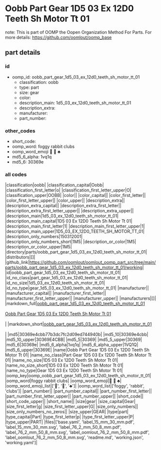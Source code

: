 # Oobb Part Gear 1D5 03 Ex 12D0 Teeth Sh Motor Tt 01  

note: This is part of OOMP the Oopen Organization Method For Parts. For more details: https://github.com/oomlout/oomp_base

##  part details





### id
* oomp_id: oobb_part_gear_1d5_03_ex_12d0_teeth_sh_motor_tt_01
  * classification: oobb
  * type: part
  * size: gear
  * color: 
  * description_main: 1d5_03_ex_12d0_teeth_sh_motor_tt_01
  * description_extra: 
  * manufacturer: 
  * part_number: 

### other_codes
* short_code: 
* oomp_word: foggy rabbit clubs
* oomp_word_emoji :foggy: :rabbit: :clubs:
* md5_6_alpha: 1vq1q
* md5_6: 30369e

### all codes 
|classification|oobb|
|classification_capital|Oobb|
|classification_first_letter|o|
|classification_first_letter_upper|O|
|classification_upper|OOBB|
|color||
|color_capital||
|color_first_letter||
|color_first_letter_upper||
|color_upper||
|description_extra||
|description_extra_capital||
|description_extra_first_letter||
|description_extra_first_letter_upper||
|description_extra_upper||
|description_main|1d5_03_ex_12d0_teeth_sh_motor_tt_01|
|description_main_capital|1D5 03 Ex 12D0 Teeth Sh Motor Tt 01|
|description_main_first_letter|1|
|description_main_first_letter_upper|1|
|description_main_upper|1D5_03_EX_12D0_TEETH_SH_MOTOR_TT_01|
|description_only_numbers|150312001|
|description_only_numbers_short|1M5|
|description_or_color|1M5|
|description_or_color_upper|1M5|
|directory|parts/oobb_part_gear_1d5_03_ex_12d0_teeth_sh_motor_tt_01|
|distributors|[]|
|github_link|https://github.com/oomlout/oomlout_oomp_part_src/tree/main/parts/oobb_part_gear_1d5_03_ex_12d0_teeth_sh_motor_tt_01/working|
|id|oobb_part_gear_1d5_03_ex_12d0_teeth_sh_motor_tt_01|
|id_no_class|part_gear_1d5_03_ex_12d0_teeth_sh_motor_tt_01|
|id_no_size|1d5_03_ex_12d0_teeth_sh_motor_tt_01|
|id_no_type|gear_1d5_03_ex_12d0_teeth_sh_motor_tt_01|
|manufacturer||
|manufacturer_capital||
|manufacturer_first_letter||
|manufacturer_first_letter_upper||
|manufacturer_upper||
|manufacturers|[]|
|markdown_full|[oobb_part_gear_1d5_03_ex_12d0_teeth_sh_motor_tt_01](https://github.com/oomlout/oomlout_oomp_part_src/tree/main/parts/oobb_part_gear_1d5_03_ex_12d0_teeth_sh_motor_tt_01/working)<br>[](https://github.com/oomlout/oomlout_oomp_part_src/tree/main/parts/oobb_part_gear_1d5_03_ex_12d0_teeth_sh_motor_tt_01/working)<br>[Oobb Part Gear 1D5 03 Ex 12D0 Teeth Sh Motor Tt 01](https://github.com/oomlout/oomlout_oomp_part_src/tree/main/parts/oobb_part_gear_1d5_03_ex_12d0_teeth_sh_motor_tt_01/working)<br><br>|
|markdown_short|[oobb_part_gear_1d5_03_ex_12d0_teeth_sh_motor_tt_01](https://github.com/oomlout/oomlout_oomp_part_src/tree/main/parts/oobb_part_gear_1d5_03_ex_12d0_teeth_sh_motor_tt_01/working)<br><br>|
|md5|30369e4cbb77b3dc7fc2d09ed744940b|
|md5_10|30369e4cbb|
|md5_10_upper|30369E4CBB|
|md5_5|30369|
|md5_5_upper|30369|
|md5_6|30369e|
|md5_6_alpha|1vq1q|
|md5_6_alpha_upper|1VQ1Q|
|md5_6_upper|30369E|
|name|Oobb Part Gear 1D5 03 Ex 12D0 Teeth Sh Motor Tt 01|
|name_no_class|Part Gear 1D5 03 Ex 12D0 Teeth Sh Motor Tt 01|
|name_no_size|1D5 03 Ex 12D0 Teeth Sh Motor Tt 01|
|name_no_size_short|1D5 03 Ex 12D0 Teeth Sh Motor Tt 01|
|name_no_type|Gear 1D5 03 Ex 12D0 Teeth Sh Motor Tt 01|
|oomp_key|oomp_oobb_part_gear_1d5_03_ex_12d0_teeth_sh_motor_tt_01|
|oomp_word|foggy rabbit clubs|
|oomp_word_emoji|:foggy: :rabbit: :clubs:|
|oomp_word_emoji_list|[':foggy:', ':rabbit:', ':clubs:']|
|oomp_word_list|['foggy', 'rabbit', 'clubs']|
|part_number||
|part_number_capital||
|part_number_first_letter||
|part_number_first_letter_upper||
|part_number_upper||
|short_code||
|short_code_upper||
|short_name||
|size|gear|
|size_capital|Gear|
|size_first_letter|g|
|size_first_letter_upper|G|
|size_only_numbers||
|size_only_numbers_no_zeros||
|size_upper|GEAR|
|type|part|
|type_capital|Part|
|type_first_letter|p|
|type_first_letter_upper|P|
|type_upper|PART|
|files|['base.yaml', 'label_15_mm_30_mm.pdf', 'label_15_mm_30_mm.svg', 'label_76_2_mm_50_8_mm.pdf', 'label_76_2_mm_50_8_mm.svg', 'label_oomlout_76_2_mm_50_8_mm.pdf', 'label_oomlout_76_2_mm_50_8_mm.svg', 'readme.md', 'working.json', 'working.yaml']|
